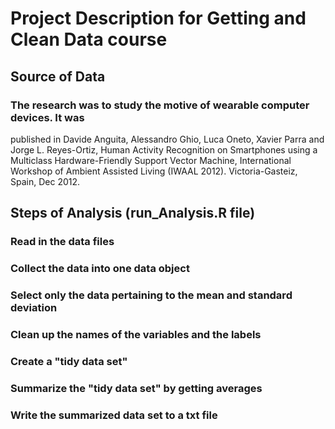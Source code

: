 # Project Description for Getting and Clean Data course
## Source of Data
### The research was to study the motive of wearable computer devices. It was
published in Davide Anguita, Alessandro Ghio, Luca Oneto, Xavier Parra and
Jorge L. Reyes-Ortiz, Human Activity Recognition on Smartphones using a 
Multiclass Hardware-Friendly Support Vector Machine, International Workshop
of Ambient Assisted Living (IWAAL 2012). Victoria-Gasteiz, Spain, Dec 2012.
## Steps of Analysis (run_Analysis.R file)
### Read in the data files
### Collect the data into one data object
### Select only the data pertaining to the mean and standard deviation
### Clean up the names of the variables and the labels
### Create a "tidy data set"
### Summarize the "tidy data set" by getting averages
### Write the summarized data set to a txt file